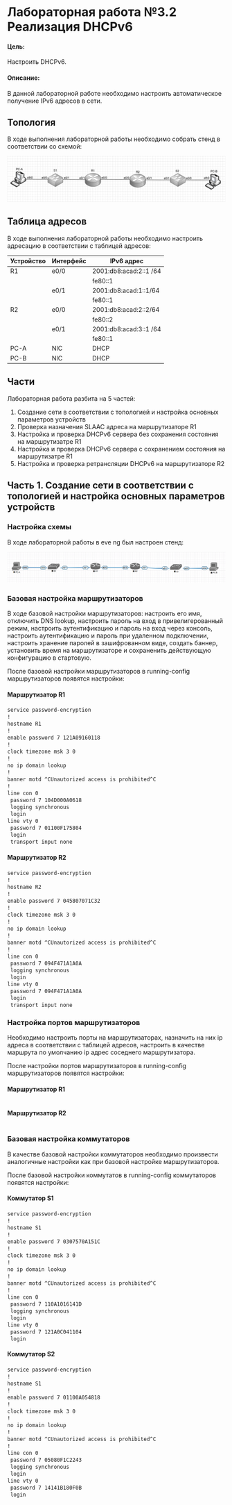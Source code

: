 # Лабораторная работа №3.2 Реализация DHCPv6
#### Цель: 
Настроить DHCPv6.
#### Описание:
В данной лабораторной работе необходимо настроить автоматическое получение IPv6 адресов в сети.

## Топология

В ходе выполнения лабораторной работы необходимо собрать стенд в соответствии со схемой:

![](Topoligy_lab3.2.PNG)

## Таблица адресов

В ходе выполнения лабораторной работы необходимо настроить адресацию в соответствии с таблицей адресов:

| Устройство      | Интерфейс          | IPv6 адрес             | 
| --------------- | -------------------| -----------------------|
| R1              | e0/0               | 2001:db8:acad:2::1 /64 |
|                 |                    | fe80::1                |
|                 | e0/1               | 2001:db8:acad:1::1/64  |
|                 |                    | fe80::1                |
| R2              | e0/0               | 2001:db8:acad:2::2/64  |
|                 |                    | fe80::2                |
|                 | e0/1               | 2001:db8:acad:3::1 /64 |
|                 |                    | fe80::1                |
| PC-A            | NIC                | DHCP                   |
| PC-B            | NIC                | DHCP                   |

## Части

Лабораторная работа разбита на 5 частей:
1) Создание сети в соответствии с топологией и настройка основных параметров устройств
2) Проверка назначения SLAAC адреса на маршрутизаторе R1  
3) Настройка и проверка DHCPv6 сервера без сохранения состояния на маршрутизатре R1
4) Настройка и проверка DHCPv6 сервера с сохранением состояния на маршрутизатре R1
5) Настройка и проверка ретрансляции DHCPv6 на маршрутизаторе R2

## Часть 1. Создание сети в соответствии с топологией и настройка основных параметров устройств

### Настройка схемы

В ходе лабораторной работы в eve ng был настроен стенд:

![](Lab3.2_eve.ng.PNG)

### Базовая настройка маршрутизаторов

В ходе базовой настройки маршрутизаторов: настроить его имя, отключить DNS lookup, настроить пароль на вход в привелигерованный режим, настроить аутентификацию и пароль на вход через консоль, настроить аутентификацию и пароль при удаленном подключении, настроить хранение паролей в зашифрованном виде, создать баннер, установить время на маршрутизаторе и сохраненить действующую конфигурацию в стартовую.

После базовой настройки маршрутизаторов в running-config маршрутизаторов появятся настройки:

#### Маршрутизатор R1
```
service password-encryption
!
hostname R1
!
enable password 7 121A09160118
!
clock timezone msk 3 0
!
no ip domain lookup
!
banner motd ^CUnautorized access is prohibited^C
!
line con 0
 password 7 104D000A0618
 logging synchronous
 login
line vty 0
 password 7 01100F175804
 login
 transport input none
```

#### Маршрутизатор R2
```
service password-encryption
!
hostname R2
!
enable password 7 045807071C32
!
clock timezone msk 3 0
!
no ip domain lookup
!
banner motd ^CUnautorized access is prohibited^C
!
line con 0
 password 7 094F471A1A0A
 logging synchronous
 login
line vty 0
 password 7 094F471A1A0A
 login
 transport input none
```

### Настройка портов маршрутизаторов

Необходимо настроить порты на маршрутизаторах, назначить на них ip адреса в соответствии с таблицей адресов, настроить в качестве маршрута по умолчанию ip адрес соседнего маршрутизатора. 

После настройки портов маршрутизаторов в running-config маршрутизаторов появятся настройки:

#### Маршрутизатор R1
```

```

#### Маршрутизатор R2
```

```



### Базовая настройка коммутаторов

В качестве базовой настройки коммутаторов необходимо произвести аналогичные настройки как при базовой настройке маршрутизаторов. 

После базовой настройки коммутатов в running-config коммутаторов появятся настройки:

#### Коммутатор S1
```
service password-encryption
!
hostname S1
!
enable password 7 0307570A151C
!
clock timezone msk 3 0
!
no ip domain lookup
!
banner motd ^CUnautorized access is prohibited^C
!
line con 0
 password 7 110A1016141D
 logging synchronous
 login
line vty 0
 password 7 121A0C041104
 login
```

#### Коммутатор S2
```
service password-encryption
!
hostname S1
!
enable password 7 01100A054818
!
clock timezone msk 3 0
!
no ip domain lookup
!
banner motd ^CUnautorized access is prohibited^C
!
line con 0
 password 7 05080F1C2243
 logging synchronous
 login
line vty 0
 password 7 14141B180F0B
 login
```


